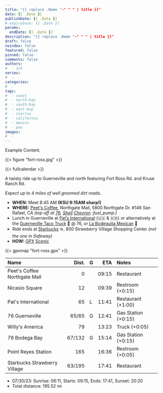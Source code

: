 ```yaml
---
title: "{{ replace .Name "-" " " | title }}"
date: {{ .Date }}
publishDate: {{ .Date }}
# expiryDate: {{ .Date }}
params:
  endDate: {{ .Date }}
description: "{{ replace .Name "-" " " | title }}"
draft: false
noindex: false
featured: false
pinned: false
comments: false
authors:
#  - ich
series:
#  -
categories:
#  -
tags:
#  - coast
#  - north-bay
#  - south-bay
#  - east-bay
#  - sierras
#  - california
#  - mexico
#  - pnw
images:
#  -
---
```

Example Content.

{{< figure "fort-ross.jpg" >}}

{{< fullcalendar >}}

A twisty ride up to Guerneville and north featuring Fort Ross Rd.
and Kruse Ranch Rd.

*Expect up to 4 miles of well groomed dirt roads.*
<!--more-->

* **WHEN:** Meet 8:45 AM **(KSU 9:15AM sharp!)**
* **WHERE:** [Peet's Coffee](https://goo.gl/maps/Nr19wF2eEhyFY9L28),
   Northgate Mall, 5800 Northgate Dr. #146 San Rafael, CA
   *(top off at [76](https://goo.gl/maps/F1zv2PQTcjTju17X6),
   [Shell](https://goo.gl/maps/7iN9H6bbP4ePVyYt9)
   [Chevron](https://goo.gl/maps/F3aGLG3vAwCmEkaK9) :fuel_pump:)*
* Lunch in Guerneville at
  [Pat’s International](https://goo.gl/maps/b1wHVau5ZGLLCUjY7) (:us: & :kr:)
  or alternatively at the
  [Guerneville Taco Truck](https://www.guernevilletacotruck.com) :taco: @ 76, or
  [La Bodeguita Mexican](https://goo.gl/maps/BrJcXxdC16p3T3iB7) :burrito:
* Ride ends at [Starbucks](https://goo.gl/maps/BrJcXxdC16p3T3iB7) :coffee:,
  800 Strawberry Village Shopping Center *(not the one in Safeway)*
* **HOW:**
  [GPX](fort-ross.gpx)
  [Scenic](https://scenicapp.space/route/ByyIxbmz)

{{< gpxmap "fort-ross.gpx" >}}

| Name                           |   Dist. | G |  ETA  | Notes
| :----------------------------- | ------: | - | ----: | :----
| Peet's Coffee Northgate Mall   |       0 |   | 09:15 | Restaurant
| Nicasio Square                 |      12 |   | 09:39 | Restroom (+0:15)
| Pat's International            |      65 | L | 11:41 | Restaurant (+1:00)
| 76 Guerneville                 |   65/65 | G | 12:41 | Gas Station (+0:15)
| Willy's America                |      79 |   | 13:23 | Truck (+0:05)
| 76 Bodega Bay                  |  67/132 | G | 15:14 | Gas Station (+0:15)
| Point Reyes Station            |     165 |   | 16:36 | Restroom (+0:05)
| Starbucks Strawberry Village   |  63/195 |   | 17:41 | Restaurant

* 07/30/23: Sunrise: 06:11, Starts: 09:15, Ends: 17:41, Sunset: 20:20
* Total distance: 195.52 mi
